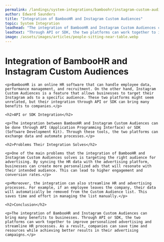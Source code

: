 ```yaml
---
permalink: /landings/system-integrations/bamboohr/instagram-custom-audiences
author: Edward Saunders
title: "Integration of BambooHR and Instagram Custom Audiences"
topic: System Integration
leadhead: "The integration of BambooHR and Instagram Custom Audiences can bring many benefits to businesses"
leadtext: "Through API or SDK, the two platforms can work together to improve personalized advertising and streamline HR processes. As a result, companies can save time and resources while achieving better results in their advertising campaigns."
image: /assets/images/articles/people-sitting-near-table.webp
---
```

<div class="arttext">	<h1>Integration of BambooHR and Instagram Custom Audiences</h1>

	<p>BambooHR is an online HR software that can handle employee data, performance management, and recruitment. On the other hand, Instagram Custom Audiences is a feature that allows businesses to target their Instagram ads to a specific audience. These two platforms might seem unrelated, but their integration through API or SDK can bring many benefits to companies.</p>

	<h2>API or SDK Integration</h2>

	<p>The integration between BambooHR and Instagram Custom Audiences can be done through API (Application Programming Interface) or SDK (Software Development Kit). Through these tools, the two platforms can exchange data and automate processes.</p>

	<h2>Problems Their Integration Solves</h2>

	<p>One of the main problems that the integration of BambooHR and Instagram Custom Audiences solves is targeting the right audience for advertising. By syncing the HR data with the advertising platform, businesses can create more personalized ads that will resonate with their intended audience. This can lead to higher engagement and conversion rates.</p>

	<p>Moreover, the integration can also streamline HR and advertising processes. For example, if an employee leaves the company, their data will automatically be removed from the Custom Audience list. This saves time and effort in managing the list manually.</p>

	<h2>Conclusion</h2>

	<p>The integration of BambooHR and Instagram Custom Audiences can bring many benefits to businesses. Through API or SDK, the two platforms can work together to improve personalized advertising and streamline HR processes. As a result, companies can save time and resources while achieving better results in their advertising campaigns.</p>
</div>